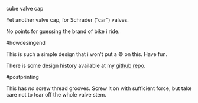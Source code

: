 cube valve cap

Yet another valve cap, for Schrader (“car”) valves.

No points for guessing the brand of bike i ride.

#howdesingend

This is such a simple design that i won’t put a © on this. Have fun.

There is some design history available at my [github repo](https://github.com/ospalh/3d-printing/tree/develop/cube_Ventilkappe).

#postprinting

This has *no* screw thread grooves. Screw it on with sufficient force, but take care not to tear off the whole valve stem.
